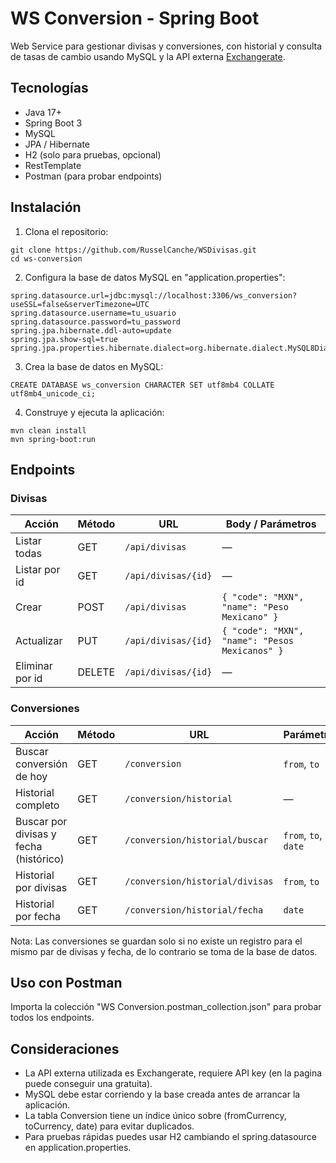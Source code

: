 # WS Conversion - Spring Boot

Web Service para gestionar divisas y conversiones, con historial y consulta de tasas de cambio usando MySQL y la API externa [Exchangerate](https://www.exchangerate-api.com/).

## Tecnologías

- Java 17+
- Spring Boot 3
- MySQL
- JPA / Hibernate
- H2 (solo para pruebas, opcional)
- RestTemplate
- Postman (para probar endpoints)

## Instalación

1. Clona el repositorio:
```
git clone https://github.com/RusselCanche/WSDivisas.git
cd ws-conversion
```
2. Configura la base de datos MySQL en "application.properties":
```
spring.datasource.url=jdbc:mysql://localhost:3306/ws_conversion?useSSL=false&serverTimezone=UTC
spring.datasource.username=tu_usuario
spring.datasource.password=tu_password
spring.jpa.hibernate.ddl-auto=update
spring.jpa.show-sql=true
spring.jpa.properties.hibernate.dialect=org.hibernate.dialect.MySQL8Dialect
```
3. Crea la base de datos en MySQL:
```
CREATE DATABASE ws_conversion CHARACTER SET utf8mb4 COLLATE utf8mb4_unicode_ci;
```
4. Construye y ejecuta la aplicación:
```
mvn clean install
mvn spring-boot:run
```
## Endpoints

### Divisas

| Acción          | Método | URL                 | Body / Parámetros                              |
| --------------- | ------ | ------------------- | ---------------------------------------------- |
| Listar todas    | GET    | `/api/divisas`      | —                                              |
| Listar por id   | GET    | `/api/divisas/{id}` | —                                              |
| Crear           | POST   | `/api/divisas`      | `{ "code": "MXN", "name": "Peso Mexicano" }`   |
| Actualizar      | PUT    | `/api/divisas/{id}` | `{ "code": "MXN", "name": "Pesos Mexicanos" }` |
| Eliminar por id | DELETE | `/api/divisas/{id}` | —                                              |

### Conversiones

| Acción                                 | Método | URL                             | Parámetros           |
| -------------------------------------- | ------ | ------------------------------- | -------------------- |
| Buscar conversión de hoy               | GET    | `/conversion`                   | `from`, `to`         |
| Historial completo                     | GET    | `/conversion/historial`         | —                    |
| Buscar por divisas y fecha (histórico) | GET    | `/conversion/historial/buscar`  | `from`, `to`, `date` |
| Historial por divisas                  | GET    | `/conversion/historial/divisas` | `from`, `to`         |
| Historial por fecha                    | GET    | `/conversion/historial/fecha`   | `date`               |

Nota: Las conversiones se guardan solo si no existe un registro para el mismo par de divisas y fecha, de lo contrario se toma de la base de datos.

## Uso con Postman

Importa la colección "WS Conversion.postman_collection.json" para probar todos los endpoints.

## Consideraciones

- La API externa utilizada es Exchangerate, requiere API key (en la pagina puede conseguir una gratuita).
- MySQL debe estar corriendo y la base creada antes de arrancar la aplicación.
- La tabla Conversion tiene un índice único sobre (fromCurrency, toCurrency, date) para evitar duplicados.
- Para pruebas rápidas puedes usar H2 cambiando el spring.datasource en application.properties.

